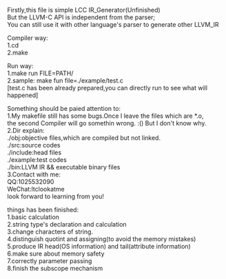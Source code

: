 Firstly,this file is simple LCC IR_Generator(Unfinished)  
But the LLVM-C API is independent from the parser;  
You can still use it with other language's parser to generate other LLVM_IR  

Compiler way:  
1.cd <This Dir>  
2.make  

Run way:  
1.make run FILE=PATH/<YOUR TEST FILE NAMES>  
2.sample: make fun file=./example/test.c  
  [test.c has been already prepared,you can directly run to see what will happened]  
  
Something should be paied attention to:  
1.My makefile still has some bugs.Once I leave the files which are *.o,  
  the second Compiler will go somethin wrong.  :() But I don't know why.  
2.Dir explain:  
  ./obj:objective files,which are compiled but not linked.  
  ./src:source codes  
  ./include:head files  
  ./example:test codes  
  ./bin:LLVM IR && executable binary files  
3.Contact with me:  
  QQ:1025532090  
  WeChat:ltclookatme  
  look forward to learning from you!  


things has been finished:  
1.basic calculation  
2.string type's declaration and calculation  
3.change characters of string.  
4.distinguish quotint and assigning(to avoid the memory mistakes)  
5.produce IR head(OS information) and tail(attribute information)  
6.make sure about memory safety  
7.correctly parameter passing  
8.finish the subscope mechanism  


